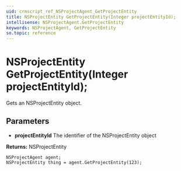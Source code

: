 ```yaml
---
uid: crmscript_ref_NSProjectAgent_GetProjectEntity
title: NSProjectEntity GetProjectEntity(Integer projectEntityId);
intellisense: NSProjectAgent.GetProjectEntity
keywords: NSProjectAgent, GetProjectEntity
so.topic: reference
---
```


# NSProjectEntity GetProjectEntity(Integer projectEntityId);

Gets an NSProjectEntity object.

## Parameters

* **projectEntityId** The identifier of the NSProjectEntity object

**Returns:** NSProjectEntity

```crmscript
NSProjectAgent agent;
NSProjectEntity thing = agent.GetProjectEntity(123);
```

